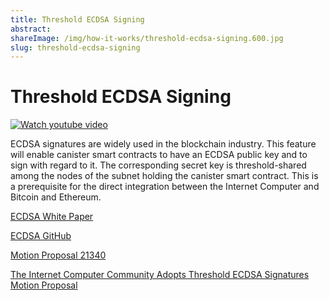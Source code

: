 ```yaml
---
title: Threshold ECDSA Signing
abstract: 
shareImage: /img/how-it-works/threshold-ecdsa-signing.600.jpg
slug: threshold-ecdsa-signing
---
```


# Threshold ECDSA Signing

[![Watch youtube video](https://i.ytimg.com/vi/MulbKPwv6_s/maxresdefault.jpg)](https://www.youtube.com/watch?v=MulbKPwv6_s)

ECDSA signatures are widely used in the blockchain industry. This feature will enable canister smart contracts to have an ECDSA public key and to sign with regard to it. The corresponding secret key is threshold-shared among the nodes of the subnet holding the canister smart contract. This is a prerequisite for the direct integration between the Internet Computer and Bitcoin and Ethereum.

[ECDSA White Paper](https://eprint.iacr.org/2021/1330)

[ECDSA GitHub](https://github.com/ic-association/nns-proposals/blob/main/proposals/governance/20210920T1500Z.md)

[Motion Proposal 21340](https://dashboard.internetcomputer.org/proposal/21340)

[The Internet Computer Community Adopts Threshold ECDSA Signatures Motion Proposal](https://medium.com/dfinity/the-internet-computer-community-approves-threshold-ecdsa-signatures-motion-proposal-65a0a3463492?source=friends_link&sk=db265995e31dac5ea751cd91e7b0a3b0)
